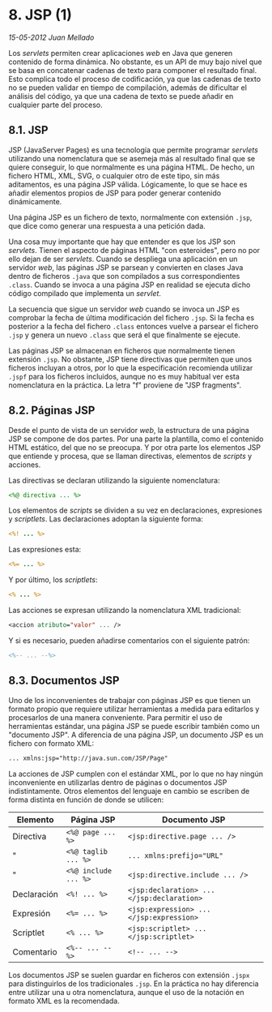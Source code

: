 # 8. JSP (1)

_15-05-2012_ _Juan Mellado_

Los _servlets_ permiten crear aplicaciones _web_ en Java que generen contenido de forma dinámica. No obstante, es un API de muy bajo nivel que se basa en concatenar cadenas de texto para componer el resultado final. Esto complica todo el proceso de codificación, ya que las cadenas de texto no se pueden validar en tiempo de compilación, además de dificultar el análisis del código, ya que una cadena de texto se puede añadir en cualquier parte del proceso.

## 8.1. JSP

JSP (JavaServer Pages) es una tecnología que permite programar _servlets_ utilizando una nomenclatura que se asemeja más al resultado final que se quiere conseguir, lo que normalmente es una página HTML. De hecho, un fichero HTML, XML, SVG, o cualquier otro de este tipo, sin más aditamentos, es una página JSP válida. Lógicamente, lo que se hace es añadir elementos propios de JSP para poder generar contenido dinámicamente.

Una página JSP es un fichero de texto, normalmente con extensión ```.jsp```, que dice como generar una respuesta a una petición dada.

Una cosa muy importante que hay que entender es que los JSP son _servlets_. Tienen el aspecto de páginas HTML "con esteroides", pero no por ello dejan de ser _servlets_. Cuando se despliega una aplicación en un servidor _web_, las páginas JSP se parsean y convierten en clases Java dentro de ficheros ```.java``` que son compilados a sus correspondientes ```.class```. Cuando se invoca a una página JSP en realidad se ejecuta dicho código compilado que implementa un _servlet_.

La secuencia que sigue un servidor _web_ cuando se invoca un JSP es comprobar la fecha de última modificación del fichero ```.jsp```. Si la fecha es posterior a la fecha del fichero ```.class``` entonces vuelve a parsear el fichero ```.jsp``` y genera un nuevo ```.class``` que será el que finalmente se ejecute.

Las páginas JSP se almacenan en ficheros que normalmente tienen extensión ```.jsp```. No obstante, JSP tiene directivas que permiten que unos ficheros incluyan a otros, por lo que la especificación recomienda utilizar ```.jspf``` para los ficheros incluidos, aunque no es muy habitual ver esta nomenclatura en la práctica. La letra "f" proviene de "JSP fragments".

## 8.2. Páginas JSP

Desde el punto de vista de un servidor _web_, la estructura de una página JSP se compone de dos partes. Por una parte la plantilla, como el contenido HTML estático, del que no se preocupa. Y por otra parte los elementos JSP que entiende y procesa, que se llaman directivas, elementos de _scripts_ y acciones.

Las directivas se declaran utilizando la siguiente nomenclatura:

```jsp
<%@ directiva ... %>
```

Los elementos de _scripts_ se dividen a su vez en declaraciones, expresiones y _scriptlets_. Las declaraciones adoptan la siguiente forma:

```jsp
<%! ... %>
```

Las expresiones esta:

```jsp
<%= ... %>
```

Y por último, los _scriptlets_:

```jsp
<% ... %>
```

Las acciones se expresan utilizando la nomenclatura XML tradicional:

```jsp
<accion atributo="valor" ... />
```

Y si es necesario, pueden añadirse comentarios con el siguiente patrón:

```jsp
<%-- ... --%>
```

## 8.3. Documentos JSP

Uno de los inconvenientes de trabajar con páginas JSP es que tienen un formato propio que requiere utilizar herramientas a medida para editarlos y procesarlos de una manera conveniente. Para permitir el uso de herramientas estándar, una página JSP se puede escribir también como un "documento JSP". A diferencia de una página JSP, un documento JSP es un fichero con formato XML:

```xml
... xmlns:jsp="http://java.sun.com/JSP/Page"
```

La acciones de JSP cumplen con el estándar XML, por lo que no hay ningún inconveniente en utilizarlas dentro de páginas o documentos JSP indistintamente. Otros elementos del lenguaje en cambio se escriben de forma distinta en función de donde se utilicen:

Elemento | Página JSP | Documento JSP
---------|------------|--------------
Directiva | ```<%@ page ... %>``` | ```<jsp:directive.page ... />```
" | ```<%@ taglib ... %>``` | ```... xmlns:prefijo="URL"```
" | ```<%@ include ... %>``` | ```<jsp:directive.include ... />```
Declaración | ```<%! ... %>``` | ```<jsp:declaration> ... </jsp:declaration>```
Expresión | ```<%= ... %>``` | ```<jsp:expression> ... </jsp:expression>```
Scriptlet | ```<% ... %>``` | ```<jsp:scriptlet> ... </jsp:scriptlet>```
Comentario | ```<%-- ... --%>``` | ```<!-- ... -->```

Los documentos JSP se suelen guardar en ficheros con extensión ```.jspx``` para distinguirlos de los tradicionales ```.jsp```. En la práctica no hay diferencia entre utilizar una u otra nomenclatura, aunque el uso de la notación en formato XML es la recomendada.
